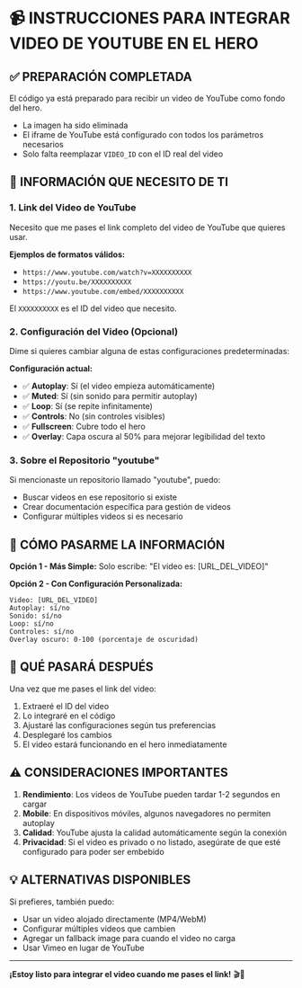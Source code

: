 # 📹 INSTRUCCIONES PARA INTEGRAR VIDEO DE YOUTUBE EN EL HERO

## ✅ **PREPARACIÓN COMPLETADA**
El código ya está preparado para recibir un video de YouTube como fondo del hero.
- La imagen ha sido eliminada
- El iframe de YouTube está configurado con todos los parámetros necesarios
- Solo falta reemplazar `VIDEO_ID` con el ID real del video

## 🎯 **INFORMACIÓN QUE NECESITO DE TI**

### **1. Link del Video de YouTube**
Necesito que me pases el link completo del video de YouTube que quieres usar.

**Ejemplos de formatos válidos:**
- `https://www.youtube.com/watch?v=XXXXXXXXXX`
- `https://youtu.be/XXXXXXXXXX`
- `https://www.youtube.com/embed/XXXXXXXXXX`

El `XXXXXXXXXX` es el ID del video que necesito.

### **2. Configuración del Video (Opcional)**
Dime si quieres cambiar alguna de estas configuraciones predeterminadas:

**Configuración actual:**
- ✅ **Autoplay**: Sí (el video empieza automáticamente)
- ✅ **Muted**: Sí (sin sonido para permitir autoplay)
- ✅ **Loop**: Sí (se repite infinitamente)
- ✅ **Controls**: No (sin controles visibles)
- ✅ **Fullscreen**: Cubre todo el hero
- ✅ **Overlay**: Capa oscura al 50% para mejorar legibilidad del texto

### **3. Sobre el Repositorio "youtube"**
Si mencionaste un repositorio llamado "youtube", puedo:
- Buscar videos en ese repositorio si existe
- Crear documentación específica para gestión de videos
- Configurar múltiples videos si es necesario

## 📝 **CÓMO PASARME LA INFORMACIÓN**

**Opción 1 - Más Simple:**
Solo escribe: "El video es: [URL_DEL_VIDEO]"

**Opción 2 - Con Configuración Personalizada:**
```
Video: [URL_DEL_VIDEO]
Autoplay: sí/no
Sonido: sí/no
Loop: sí/no
Controles: sí/no
Overlay oscuro: 0-100 (porcentaje de oscuridad)
```

## 🚀 **QUÉ PASARÁ DESPUÉS**

Una vez que me pases el link del video:
1. Extraeré el ID del video
2. Lo integraré en el código
3. Ajustaré las configuraciones según tus preferencias
4. Desplegaré los cambios
5. El video estará funcionando en el hero inmediatamente

## ⚠️ **CONSIDERACIONES IMPORTANTES**

1. **Rendimiento**: Los videos de YouTube pueden tardar 1-2 segundos en cargar
2. **Mobile**: En dispositivos móviles, algunos navegadores no permiten autoplay
3. **Calidad**: YouTube ajusta la calidad automáticamente según la conexión
4. **Privacidad**: Si el video es privado o no listado, asegúrate de que esté configurado para poder ser embebido

## 💡 **ALTERNATIVAS DISPONIBLES**

Si prefieres, también puedo:
- Usar un video alojado directamente (MP4/WebM)
- Configurar múltiples videos que cambien
- Agregar un fallback image para cuando el video no carga
- Usar Vimeo en lugar de YouTube

---

**¡Estoy listo para integrar el video cuando me pases el link!** 🎬🚀